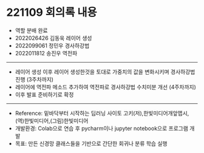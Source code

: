 # 221109 회의록 내용

- 역할 분배 완료
- 2022026426 김동욱 레이어 생성
- 2022099061 정민우 경사하강법
- 2022011812 송진우 역전파 
---
- 레이어 생성 이후 레이어 생성한것을 토대로 가중치의 값을 변화시키며 경사하강법 진행 (3주차까지)
- 레이어에 역전파 메소드 추가하여 역전파로 경사하강법 수치미분 개선 (4주차까지)
- 이후 발표 준비하기로 확정
---
- Reference: 밑바닥부터 시작하는 딥러닝 사이토 고키(저),한빛미디어개앞맵시,(역)한빛미디어,(그림)한빛미디어
- 개발환경: Colab으로 연습 후 pycharm이나 jupyter notebook으로 프로그램 개발
- 목표: 만든 신경망 클래스들을 기반으로 간단한 회귀나 분류 학습 실행
